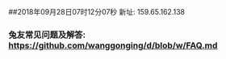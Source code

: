 ##2018年09月28日07时12分07秒 新址: 159.65.162.138
### 兔友常见问题及解答: https://github.com/wanggonging/d/blob/w/FAQ.md
